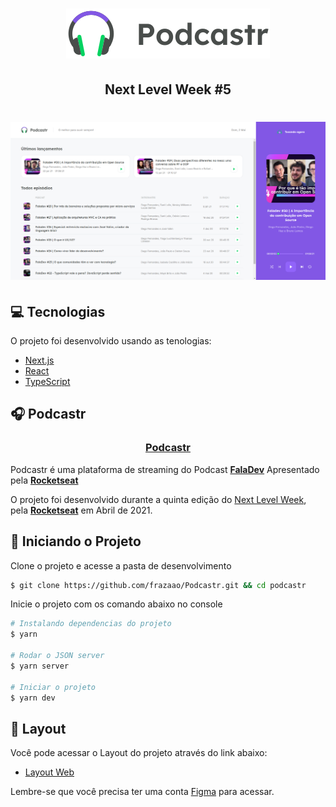 <h1 align="center">
    <img src="./.github/logo.svg" alt="">
</h1>
<h2 align="center">Next Level Week #5</h2>
<h1 align="center">
    <img src="./.github/Podcastr.PNG" alt="Home | Podcastr">
</h1>

## 💻 Tecnologias

O projeto foi desenvolvido usando as tenologias:
- [Next.js](https://nextjs.org/)
- [React](https://reactjs.org)
- [TypeScript](https://www.typescriptlang.org/)

## 🎧 Podcastr

<h3 align="center">
<a href="https://podcastr-orpin-xi.vercel.app/">Podcastr</a>
</h3>

Podcastr é uma plataforma de streaming do Podcast **[FalaDev](https://open.spotify.com/show/3TNsKUGlP9YbV1pgy3ACrW)**
Apresentado pela **[Rocketseat]((https://github.com/Rocketseat))**

O projeto foi desenvolvido durante a quinta edição do [Next Level Week](https://nextlevelweek.com/), pela **[Rocketseat]((https://github.com/Rocketseat))** em Abril de 2021.

## 🚀 Iniciando o Projeto

Clone o projeto e acesse a pasta de desenvolvimento

```bash
$ git clone https://github.com/frazaao/Podcastr.git && cd podcastr
```

Inicie o projeto com os comando abaixo no console
```bash
# Instalando dependencias do projeto
$ yarn

# Rodar o JSON server
$ yarn server

# Iniciar o projeto
$ yarn dev
```

## 🔖 Layout

Você pode acessar o Layout do projeto através do link abaixo:

- [Layout Web](https://www.figma.com/file/UwFEntsHpHYJlHNQAQr4gA/Podcastr?node-id=160%3A2761) 

Lembre-se que você precisa ter uma conta [Figma](http://figma.com/) para acessar.